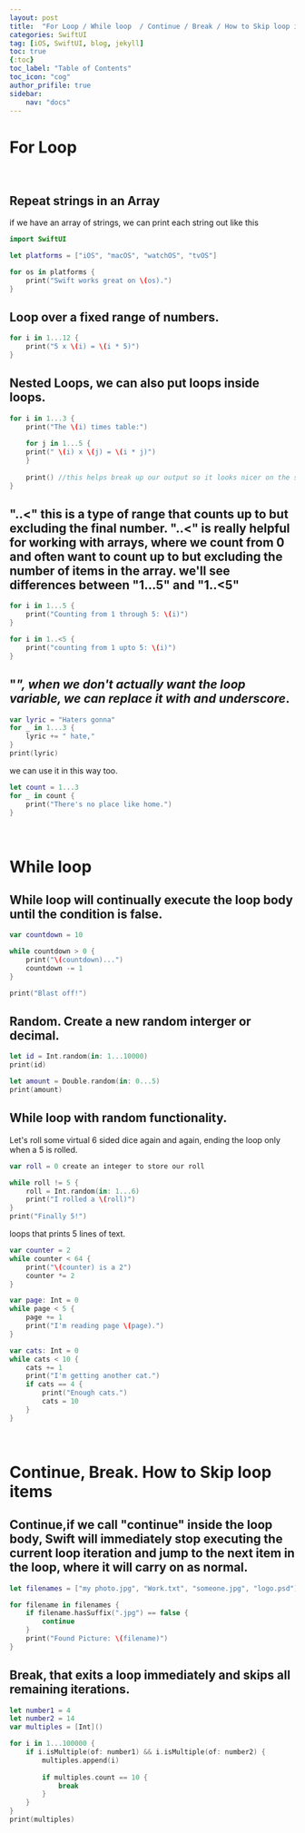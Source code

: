 ```yaml
---
layout: post
title:  "For Loop / While loop  / Continue / Break / How to Skip loop items"
categories: SwiftUI
tag: [iOS, SwiftUI, blog, jekyll]
toc: true
{:toc}
toc_label: "Table of Contents"
toc_icon: "cog"
author_prifile: true
sidebar:
    nav: "docs"
---
```


# For Loop
<br/>

## Repeat strings in an Array
if we have an array of strings, we can print each string out like this
```swift
import SwiftUI

let platforms = ["iOS", "macOS", "watchOS", "tvOS"]

for os in platforms {
    print("Swift works great on \(os).")
}
```

## Loop over a fixed range of numbers.
```swift
for i in 1...12 {
    print("5 x \(i) = \(i * 5)")
}
```

## Nested Loops, we can also put loops inside loops.
```swift
for i in 1...3 {
    print("The \(i) times table:")
    
    for j in 1...5 {
    print(" \(i) x \(j) = \(i * j)")
    }
    
    print() //this helps break up our output so it looks nicer on the secreen. just add a new line.
}
```

## "..<" this is a type of range that counts up to but excluding the final number. "..<" is really helpful for working with arrays, where we count from 0 and often want to count up to but excluding the number of items in the array. we'll see differences between "1...5" and "1..<5"
```swift
for i in 1...5 {
    print("Counting from 1 through 5: \(i)")
}

for i in 1..<5 {
    print("counting from 1 upto 5: \(i)")
}
```

## "_", when we don't actually want the loop variable, we can replace it with and underscore_.
```swift
var lyric = "Haters gonna"
for _ in 1...3 {
    lyric += " hate,"
}
print(lyric)
```

we can use it in this way too.
```swift
let count = 1...3
for _ in count {
    print("There's no place like home.")
}
```


<br/>

# While loop
## While loop will continually execute the loop body until the condition is false.
```swift
var countdown = 10

while countdown > 0 {
    print("\(countdown)...")
    countdown -= 1
}

print("Blast off!")
```

## Random. Create a new random interger or decimal.
```swift
let id = Int.random(in: 1...10000)
print(id)

let amount = Double.random(in: 0...5)
print(amount)
```

## While loop with random functionality.
Let's roll some virtual 6 sided dice again and again, ending the loop only when a 5 is rolled.
```swift
var roll = 0 create an integer to store our roll

while roll != 5 {
    roll = Int.random(in: 1...6)
    print("I rolled a \(roll)")
}
print("Finally 5!")
```

loops that prints 5 lines of text.
```swift
var counter = 2
while counter < 64 {
    print("\(counter) is a 2")
    counter *= 2
}
```
```swift
var page: Int = 0
while page < 5 {
    page += 1
    print("I'm reading page \(page).")
}
```
```swift
var cats: Int = 0
while cats < 10 {
    cats += 1
    print("I'm getting another cat.")
    if cats == 4 {
        print("Enough cats.")
        cats = 10
    }
}
```

<br/>

# Continue, Break. How to Skip loop items

## Continue,if we call "continue" inside the loop body, Swift will immediately stop executing the current loop iteration and jump to the next item in the loop, where it will carry on as normal.
```swift
let filenames = ["my photo.jpg", "Work.txt", "someone.jpg", "logo.psd"]

for filename in filenames {
    if filename.hasSuffix(".jpg") == false {
        continue
    }
    print("Found Picture: \(filename)")
}
```
## Break, that exits a loop immediately and skips all remaining iterations. 
```swift
let number1 = 4
let number2 = 14
var multiples = [Int]()

for i in 1...100000 {
    if i.isMultiple(of: number1) && i.isMultiple(of: number2) {
        multiples.append(i)
        
        if multiples.count == 10 {
            break
        }
    }
}
print(multiples)
```